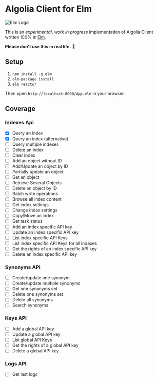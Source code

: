 Algolia Client for Elm
======================
![Elm Logo](https://encrypted-tbn2.gstatic.com/images?q=tbn:ANd9GcQFaAAWSMsdUMAGZuNCogzG4RCmlf0TPFUwGCarfhnYPSGlHU4n-_exKqNmsQ)

This is an *experimental*, *work in progress* implementation of Algolia Client written 100% in [Elm](http://elm-lang.org/).

**Please don't use this in real life.** 🙏

Setup
-----

1. `npm install -g elm`
2. `elm-package install`
3. `elm reactor`

Then open `http://localhost:8000/App.elm` in your browser.

Coverage
--------
### Indexes Api
- [x] Query an index
- [x] Query an index (alternative)
- [ ] Query multiple indexes
- [ ] Delete an index
- [ ] Clear index
- [ ] Add an object without ID
- [ ] Add/Update an object by ID
- [ ] Partially update an object
- [ ] Get an object
- [ ] Retrieve Several Objects
- [ ] Delete an object by ID
- [ ] Batch write operations
- [ ] Browse all index content
- [ ] Get index settings
- [ ] Change index settings
- [ ] Copy/Move an index
- [ ] Get task status
- [ ] Add an index specific API key
- [ ] Update an index specific API key
- [ ] List index specific API Keys
- [ ] List index specific API Keys for all indexes
- [ ] Get the rights of an index specific API key
- [ ] Delete an index specific API key

### Synonyms API
- [ ] Create/update one synonym
- [ ] Create/update multiple synonyms
- [ ] Get one synonyms set
- [ ] Delete one synonyms set
- [ ] Delete all synonyms
- [ ] Search synonyms

### Keys API
- [ ] Add a global API key
- [ ] Update a global API key
- [ ] List global API Keys
- [ ] Get the rights of a global API key
- [ ] Delete a global API key

### Logs API
- [ ] Get last logs
